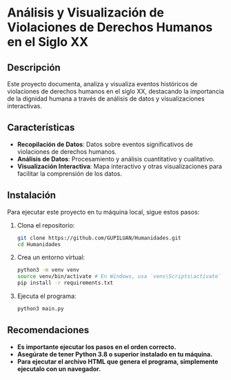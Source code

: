 # Análisis y Visualización de Violaciones de Derechos Humanos en el Siglo XX

## Descripción
Este proyecto documenta, analiza y visualiza eventos históricos de violaciones de derechos humanos en el siglo XX, destacando la importancia de la dignidad humana a través de análisis de datos y visualizaciones interactivas.

## Características
- **Recopilación de Datos**: Datos sobre eventos significativos de violaciones de derechos humanos.
- **Análisis de Datos**: Procesamiento y análisis cuantitativo y cualitativo.
- **Visualización Interactiva**: Mapa interactivo y otras visualizaciones para facilitar la comprensión de los datos.

## Instalación
Para ejecutar este proyecto en tu máquina local, sigue estos pasos:

1. Clona el repositorio:
   ```bash
   git clone https://github.com/GUPILUAN/Humanidades.git
   cd Humanidades

2. Crea un entorno virtual: 
   ```bash
   python3 -m venv venv
   source venv/bin/activate # En Windows, usa `venv\Scripts\activate`
   pip install -r requirements.txt

3. Ejecuta el programa:
   ```bash
   python3 main.py

## Recomendaciones
- **Es importante ejecutar los pasos en el orden correcto.**
- **Asegúrate de tener Python 3.8 o superior instalado en tu máquina.**
- **Para ejecutar el archivo HTML que genera el programa, simplemente ejecutalo con un navegador.**